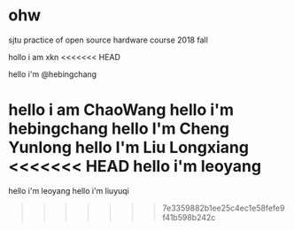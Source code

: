 # ohw
sjtu practice of open source hardware course 2018 fall

hollo i am xkn
<<<<<<< HEAD

hello i'm @hebingchang

hello i am ChaoWang
hello i'm hebingchang
hello I'm Cheng Yunlong
hello I'm Liu Longxiang
<<<<<<< HEAD
hello i'm **leoyang**
=======
hello i'm leoyang
hello i'm liuyuqi
>>>>>>> 7e3359882b1ee25c4ec1e58fefe9f41b598b242c
